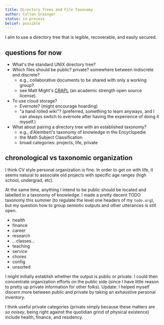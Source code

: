 ```yaml
---
title: Directory Trees and File Taxonomy
author: Colton Grainger
status: in process 
belief: possible
---
```


I aim to use a directory tree that is legible, recoverable, and easily secured.

## questions for now

- What's the standard UNIX directory tree? 
- Which files should be public? private? somewhere between indiscrete and
  discrete?
    - e.g., collaborative documents to be shared with only a working group?
    - see Matt Might's [CRAPL](http://matt.might.net/articles/crapl) (an
      academic strength open source license).
- To use cloud storage?
    - Evernote? (might encourage hoarding)
    - "a hand rolled wiki"? (preferred, something to learn anyways, and I can
      always switch to evernote after having the experience of doing it
      myself.)
- What about pairing a directory tree with an established taxonomy?
    - e.g., d'Alembert's taxonomy of knowledge in the Encyclopedie
    - the Math Subject Classification
    - broad categories: projects, life, private 

## chronological vs taxonomic organization

I think CV style personal organization is fine. In order to get on with life,
it seems natural to associate old projects with specific age ranges (high
school, undergrad, etc).

At the same time, anything I intend to be public should be located and labelled
in a taxonomy of knowledge. I made a pretty decent TODO taxonomy this summer
(to regulate the level one headers of my `todo.org`), but my question how to
group semiotic outputs and other utterances is still open. 

- health
- finance
- career
- research
- ...classes...
- teaching
- service
- chores
- config
- unsorted

I might initially establish whether the output is public
or private. I could then concentrate organization efforts on the public side
(since I have little reason to pretty up private information for other folks).
Update: I helped myself discern more between public and private by taking an
exhaustive personal inventory.

I think useful private categories (private simply because these matters are *so
noisey*, being right against the quotidian grind of physical existence) include
health, finance, and residency.
